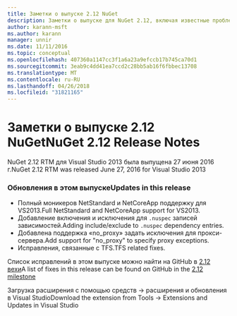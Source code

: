 ```yaml
---
title: Заметки о выпуске 2.12 NuGet
description: Заметки о выпуске для NuGet 2.12, включая известные проблемы, исправленные ошибки, добавленные функции и DCR.
author: karann-msft
ms.author: karann
manager: unnir
ms.date: 11/11/2016
ms.topic: conceptual
ms.openlocfilehash: 407360a1147cc3f1a6a23a9efccb17b745ca70d1
ms.sourcegitcommit: 3eab9c4dd41ea7ccd2c28bb5ab16f6fbbec13708
ms.translationtype: MT
ms.contentlocale: ru-RU
ms.lasthandoff: 04/26/2018
ms.locfileid: "31821165"
---
```

# <a name="nuget-212-release-notes"></a><span data-ttu-id="bf75e-103">Заметки о выпуске 2.12 NuGet</span><span class="sxs-lookup"><span data-stu-id="bf75e-103">NuGet 2.12 Release Notes</span></span>

<span data-ttu-id="bf75e-104">NuGet 2.12 RTM для Visual Studio 2013 была выпущена 27 июня 2016 г.</span><span class="sxs-lookup"><span data-stu-id="bf75e-104">NuGet 2.12 RTM was released June 27, 2016 for Visual Studio 2013</span></span>

### <a name="updates-in-this-release"></a><span data-ttu-id="bf75e-105">Обновления в этом выпуске</span><span class="sxs-lookup"><span data-stu-id="bf75e-105">Updates in this release</span></span>

* <span data-ttu-id="bf75e-106">Полный моникеров NetStandard и NetCoreApp поддержку для VS2013.</span><span class="sxs-lookup"><span data-stu-id="bf75e-106">Full NetStandard  and NetCoreApp support for VS2013.</span></span>
* <span data-ttu-id="bf75e-107">Добавление включения и исключения для `.nuspec` записей зависимостей.</span><span class="sxs-lookup"><span data-stu-id="bf75e-107">Adding include/exclude to `.nuspec` dependency entries.</span></span>
* <span data-ttu-id="bf75e-108">Добавлена поддержка «no_proxy» задать исключения для прокси-сервера.</span><span class="sxs-lookup"><span data-stu-id="bf75e-108">Add support for "no_proxy" to specify proxy exceptions.</span></span>
* <span data-ttu-id="bf75e-109">Исправления, связанные с TFS.</span><span class="sxs-lookup"><span data-stu-id="bf75e-109">TFS related fixes.</span></span>

<span data-ttu-id="bf75e-110">Список исправлений в этом выпуске можно найти на GitHub в [2.12 вехи](https://github.com/NuGet/Home/issues?q=milestone%3A2.12+is%3Aclosed)</span><span class="sxs-lookup"><span data-stu-id="bf75e-110">A list of fixes in this release can be found on GitHub in the [2.12 milestone](https://github.com/NuGet/Home/issues?q=milestone%3A2.12+is%3Aclosed)</span></span>

<span data-ttu-id="bf75e-111">Загрузка расширения с помощью средств -> расширения и обновления в Visual Studio</span><span class="sxs-lookup"><span data-stu-id="bf75e-111">Download the extension from Tools -> Extensions and Updates in Visual Studio</span></span>
